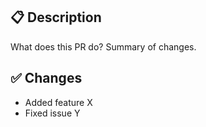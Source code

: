 ## 📋 Description
What does this PR do? Summary of changes.

## ✅ Changes
- Added feature X
- Fixed issue Y
